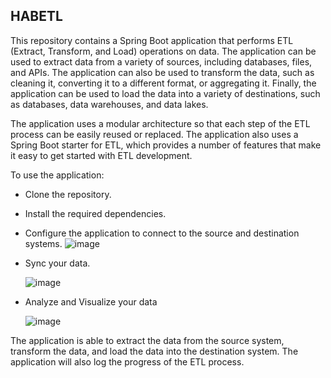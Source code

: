 ## HABETL

This repository contains a Spring Boot application that performs ETL (Extract, Transform, and Load) operations on data. The application can be used to extract data from a variety of sources, including databases, files, and APIs. The application can also be used to transform the data, such as cleaning it, converting it to a different format, or aggregating it. Finally, the application can be used to load the data into a variety of destinations, such as databases, data warehouses, and data lakes.

The application uses a modular architecture so that each step of the ETL process can be easily reused or replaced. The application also uses a Spring Boot starter for ETL, which provides a number of features that make it easy to get started with ETL development.

To use the application:

 - Clone the repository.

 - Install the required dependencies.

 - Configure the application to connect to the source and destination systems.
   ![image](https://github.com/HABTec/HABETL/assets/20116752/6128a281-cef7-401c-aff6-3875006e6552)


 - Sync your data.

   ![image](https://github.com/HABTec/HABETL/assets/20116752/c864a69a-6fe8-4c55-a0b4-a4d24cbddb48)

- Analyze and Visualize your data

  ![image](https://github.com/HABTec/HABETL/assets/20116752/afb17da5-4e37-45b3-b106-0bd5a4b48afd)



The application is able to extract the data from the source system, transform the data, and load the data into the destination system. The application will also log the progress of the ETL process.

